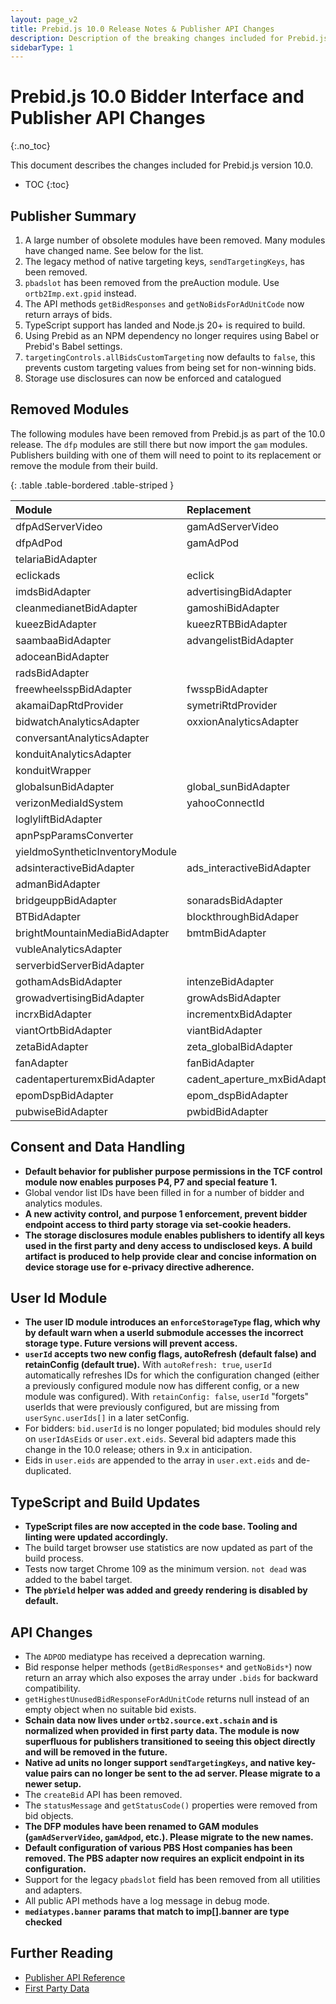 ```yaml
---
layout: page_v2
title: Prebid.js 10.0 Release Notes & Publisher API Changes
description: Description of the breaking changes included for Prebid.js 10.0
sidebarType: 1
---
```


# Prebid.js 10.0 Bidder Interface and Publisher API Changes

{:.no_toc}

This document describes the changes included for Prebid.js version 10.0.

* TOC
{:toc}

## Publisher Summary

1. A large number of obsolete modules have been removed. Many modules have changed name. See below for the list.
2. The legacy method of native targeting keys, `sendTargetingKeys`, has been removed.
3. `pbadslot` has been removed from the preAuction module. Use `ortb2Imp.ext.gpid` instead.
4. The API methods `getBidResponses` and `getNoBidsForAdUnitCode` now return arrays of bids.
5. TypeScript support has landed and Node.js 20+ is required to build.
6. Using Prebid as an NPM dependency no longer requires using Babel or Prebid's Babel settings.
6. `targetingControls.allBidsCustomTargeting` now defaults to `false`, this prevents custom targeting values from being set for non-winning bids.
7. Storage use disclosures can now be enforced and catalogued 

## Removed Modules

The following modules have been removed from Prebid.js as part of the 10.0 release. The `dfp` modules are still there but now import the `gam` modules. Publishers building with one of them will need to point to its replacement or remove the module from their build.

{: .table .table-bordered .table-striped }

| Module | Replacement |
|:-----------------------------|:-------------------------|
| dfpAdServerVideo | gamAdServerVideo |
| dfpAdPod | gamAdPod |
| telariaBidAdapter | |
| eclickads | eclick |
| imdsBidAdapter | advertisingBidAdapter |
| cleanmedianetBidAdapter | gamoshiBidAdapter |
| kueezBidAdapter | kueezRTBBidAdapter |
| saambaaBidAdapter | advangelistBidAdapter |
| adoceanBidAdapter | |
| radsBidAdapter | |
| freewheelsspBidAdapter | fwsspBidAdapter |
| akamaiDapRtdProvider | symetriRtdProvider |
| bidwatchAnalyticsAdapter | oxxionAnalyticsAdapter |
| conversantAnalyticsAdapter | |
| konduitAnalyticsAdapter | |
| konduitWrapper | |
| globalsunBidAdapter | global_sunBidAdapter |
| verizonMediaIdSystem | yahooConnectId |
| loglyliftBidAdapter | |
| apnPspParamsConverter | |
| yieldmoSyntheticInventoryModule | |
| adsinteractiveBidAdapter | ads_interactiveBidAdapter |
| admanBidAdapter | |
| bridgeuppBidAdapter | sonaradsBidAdapter |
| BTBidAdapter | blockthroughBidAdaper |
| brightMountainMediaBidAdapter | bmtmBidAdapter |
| vubleAnalyticsAdapter | |
| serverbidServerBidAdapter | |
| gothamAdsBidAdapter | intenzeBidAdapter |
| growadvertisingBidAdapter | growAdsBidAdapter |
| incrxBidAdapter | incrementxBidAdapter |
| viantOrtbBidAdapter | viantBidAdapter |
| zetaBidAdapter | zeta_globalBidAdapter |
| fanAdapter | fanBidAdapter |
| cadentaperturemxBidAdapter | cadent_aperture_mxBidAdapter |
| epomDspBidAdapter | epom_dspBidAdapter |
| pubwiseBidAdapter | pwbidBidAdapter |

## Consent and Data Handling

* **Default behavior for publisher purpose permissions in the TCF control module now enables purposes P4, P7 and special feature 1.**
* Global vendor list IDs have been filled in for a number of bidder and analytics modules.
* **A new activity control, and purpose 1 enforcement, prevent bidder endpoint access to third party storage via set-cookie headers.**
* **The storage disclosures module enables publishers to identify all keys used in the first party and deny access to undisclosed keys. A build artifact is produced to help provide clear and concise information on device storage use for e-privacy directive adherence.**

## User Id Module

* **The user ID module introduces an `enforceStorageType` flag, which why by default warn when a userId submodule accesses the incorrect storage type. Future versions will prevent access.**
* **`userId` accepts two new config flags, autoRefresh (default false) and retainConfig (default true).** With `autoRefresh: true`, `userId` automatically refreshes IDs for which the configuration changed (either a previously configured module now has different config, or a new module was configured). With `retainConfig: false`, `userId` "forgets" userIds that were previously configured, but are missing from `userSync.userIds[]` in a later setConfig.
* For bidders: `bid.userId` is no longer populated; bid modules should rely on `userIdAsEids` or `user.ext.eids`. Several bid adapters made this change in the 10.0 release; others in 9.x in anticipation.
* Eids in `user.eids` are appended to the array in `user.ext.eids` and de-duplicated.

## TypeScript and Build Updates

* **TypeScript files are now accepted in the code base. Tooling and linting were updated accordingly.**
* The build target browser use statistics are now updated as part of the build process.
* Tests now target Chrome 109 as the minimum version. `not dead` was added to the babel target.
* **The `pbYield` helper was added and greedy rendering is disabled by default.**

## API Changes

* The `ADPOD` mediatype has received a deprecation warning.
* Bid response helper methods (`getBidResponses*` and `getNoBids*`) now return an array which also exposes the array under `.bids` for backward compatibility.
* `getHighestUnusedBidResponseForAdUnitCode` returns null instead of an empty object when no suitable bid exists.
* **Schain data now lives under `ortb2.source.ext.schain` and is normalized when provided in first party data. The module is now superfluous for publishers transitioned to seeing this object directly and will be removed in the future.**
* **Native ad units no longer support `sendTargetingKeys`, and native key-value pairs can no longer be sent to the ad server. Please migrate to a newer setup.**
* The `createBid` API has been removed.
* The `statusMessage` and `getStatusCode()` properties were removed from bid objects.
* **The DFP modules have been renamed to GAM modules (`gamAdServerVideo`, `gamAdpod`, etc.). Please migrate to the new names.**
* **Default configuration of various PBS Host companies has been removed. The PBS adapter now requires an explicit endpoint in its configuration.**
* Support for the legacy `pbadslot` field has been removed from all utilities and adapters.
* All public API methods have a log message in debug mode.
* **`mediatypes.banner` params that match to imp[].banner are type checked**

## Further Reading

* [Publisher API Reference](/dev-docs/publisher-api-reference.html)
* [First Party Data](/features/firstPartyData.html)
